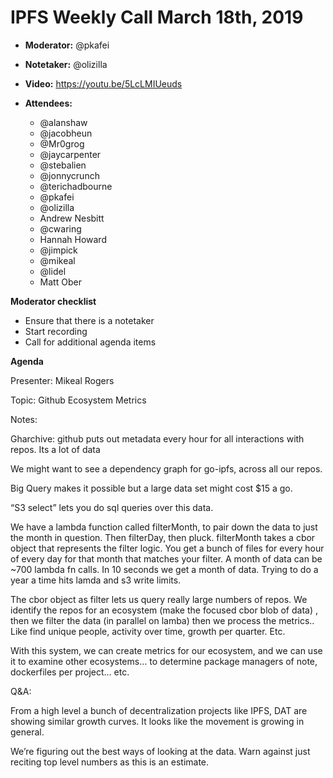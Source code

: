 # IPFS Weekly Call March 18th, 2019

-   **Moderator:** @pkafei
-   **Notetaker:** @olizilla
-   **Video:** https://youtu.be/5LcLMIUeuds
-   **Attendees:**

    -   @alanshaw
    -   @jacobheun
    -   @Mr0grog
    -   @jaycarpenter
    -   @stebalien
    -   @jonnycrunch
    -   @terichadbourne
    -   @pkafei
    -   @olizilla
    -   Andrew Nesbitt
    -   @cwaring
    -   Hannah Howard
    -   @jimpick
    -   @mikeal
    -   @lidel
    -   Matt Ober

  
**Moderator checklist**

-   Ensure that there is a notetaker
-   Start recording
-   Call for additional agenda items

  
**Agenda**

Presenter: Mikeal Rogers

Topic: Github Ecosystem Metrics

Notes:

Gharchive: github puts out metadata every hour for all interactions with repos. Its a lot of data

We might want to see a dependency graph for go-ipfs, across all our repos.

Big Query makes it possible but a large data set might cost $15 a go.

“S3 select” lets you do sql queries over this data.

We have a lambda function called filterMonth, to pair down the data to just the month in question. Then filterDay, then pluck. filterMonth takes a cbor object that represents the filter logic. You get a bunch of files for every hour of every day for that month that matches your filter. A month of data can be ~700 lambda fn calls. In 10 seconds we get a month of data. Trying to do a year a time hits lamda and s3 write limits.

The cbor object as filter lets us query really large numbers of repos. We identify the repos for an ecosystem (make the focused cbor blob of data) , then we filter the data (in parallel on lamba) then we process the metrics.. Like find unique people, activity over time, growth per quarter. Etc.

With this system, we can create metrics for our ecosystem, and we can use it to examine other ecosystems… to determine package managers of note, dockerfiles per project… etc.

  
Q&A:

From a high level a bunch of decentralization projects like IPFS, DAT are showing similar growth curves. It looks like the movement is growing in general.

We’re figuring out the best ways of looking at the data. Warn against just reciting top level numbers as this is an estimate.

  

